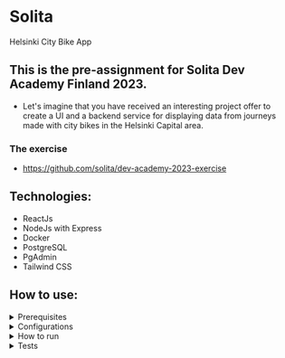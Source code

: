 # Solita
Helsinki City Bike App

## This is the pre-assignment for Solita Dev Academy Finland 2023.
* Let's imagine that you have received an interesting project offer to create a UI and a backend service for displaying data from journeys made with city bikes in the Helsinki Capital area.

### The exercise
* https://github.com/solita/dev-academy-2023-exercise


## Technologies:

* ReactJs
* NodeJs with Express
* Docker
* PostgreSQL
* PgAdmin
* Tailwind CSS

## How to use:

<details>
	<summary>Prerequisites</summary>

* You must have Docker installed and running on your computer:
https://docs.docker.com/get-docker/

</details>


<details>
	<summary>Configurations</summary>

* Rename 'SOLITAenv' file in server folder to '.env'
	* Change POSTGRES_USER, POSTGRES_PASSWORD, PGADMIN_DEFAULT_EMAIL and PGADMIN_DEFAULT_PASSWORD to whatever you want
* Change the "Username" in db/servers.json file to same than your POSTGRES_USER in your .env file
* Insert your Google Maps Api Key in FRONTENV file in your client folder and rename 'FRONTENV' to '.env'
	
<details>
	<summary> To obtain a Google Maps API key, you need to follow these steps: </summary>
	
* Go to the Google Cloud Console (https://console.cloud.google.com/).
* If you don't have a project yet, create one by clicking the "Select a Project" dropdown menu and then clicking the "New Project" button.
* Once you have a project, click on the project name to go to the project dashboard.
* In the left sidebar, click on "APIs & Services" and then "Credentials."
* On the Credentials page, click on "Create credentials" and select "API key."
* Copy the API key from the "API keys" section.
* Note that you may need to enable the Google Maps API for your project before you can create an API key. You can do this by clicking on the "Library" tab in the "APIs & Services" section and searching for the Google Maps API you want to use (e.g. "Maps JavaScript API," "Places API," etc.). Once you find the API, click on it and then click the "Enable" button.
	</details>

Also, keep in mind that some APIs may require billing information and a payment method to be set up before you can use them.
* Unzip all the .zip files in db/journey_data folder to the same folder
</details>

<details>
	<summary>How to run</summary>

* Open terminal in to the projects root folder and: 'docker-compose up' and wait a couple of minutes that everything is up and running.
* Open your browser and:
	* Frontend: http://localhost:3000
	* Backend: http://localhost:3001
	* Database: http://localhost:8080
		* Login to pgAdmin with your credentials (email and password from your .env file)
		* Tables are in: Server Group 1 => myProject => Schemas => public => Tables

</details>

<details>
	<summary>Tests</summary>

## Using Cypress for end to end testing for this project
### First have the app up and running
* Running Cypress on the background
	* Open new terminal in the frontend folder => npm run cypress:open
	* New window pops up. Choose E2E Testing => Choose your browser (I suggest Chrome) => run the tests by clicking test file
### Or
* Running all the tests at once
	* Open new terminal in the frontend folder => npm run test:e2e

</details>
